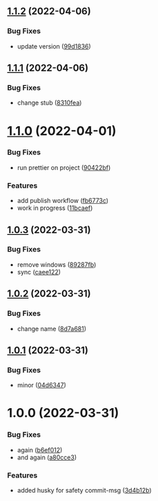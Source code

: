## [1.1.2](https://github.com/johannesschobel/prisma-generator-crud-services/compare/v1.1.1...v1.1.2) (2022-04-06)


### Bug Fixes

* update version ([99d1836](https://github.com/johannesschobel/prisma-generator-crud-services/commit/99d1836872906d5c9b76920bf89ebe19a0cb3dd9))

## [1.1.1](https://github.com/johannesschobel/prisma-generator-crud-services/compare/v1.1.0...v1.1.1) (2022-04-06)


### Bug Fixes

* change stub ([8310fea](https://github.com/johannesschobel/prisma-generator-crud-services/commit/8310fea0b3b0b5fd1f16a9fc10f1175b6967736f))

# [1.1.0](https://github.com/johannesschobel/prisma-generator-crud-services/compare/v1.0.3...v1.1.0) (2022-04-01)


### Bug Fixes

* run prettier on project ([90422bf](https://github.com/johannesschobel/prisma-generator-crud-services/commit/90422bf9fe04684527f5440895472543b0b49087))


### Features

* add publish workflow ([fb6773c](https://github.com/johannesschobel/prisma-generator-crud-services/commit/fb6773c3b00384aae8e3bf8f4d553dc4c83129fe))
* work in progress ([11bcaef](https://github.com/johannesschobel/prisma-generator-crud-services/commit/11bcaef3ed8abd14f6f8a00522d4c6de142a5b79))

## [1.0.3](https://github.com/johannesschobel/prisma-generator-crud-services/compare/v1.0.2...v1.0.3) (2022-03-31)


### Bug Fixes

* remove windows ([89287fb](https://github.com/johannesschobel/prisma-generator-crud-services/commit/89287fb5beb539dddc5fc2e2134aa2303576a8de))
* sync ([caee122](https://github.com/johannesschobel/prisma-generator-crud-services/commit/caee12257d2e734a8966bf771760ec1ee64a95f2))

## [1.0.2](https://github.com/johannesschobel/prisma-generator-crud-services/compare/v1.0.1...v1.0.2) (2022-03-31)

### Bug Fixes

- change name ([8d7a681](https://github.com/johannesschobel/prisma-generator-crud-services/commit/8d7a6812fd2fdc7309cf28564014319dc96f0c9a))

## [1.0.1](https://github.com/johannesschobel/prisma-generator-crud-services/compare/v1.0.0...v1.0.1) (2022-03-31)

### Bug Fixes

- minor ([04d6347](https://github.com/johannesschobel/prisma-generator-crud-services/commit/04d6347223ff14a55a6cdc9307532380cb253bc1))

# 1.0.0 (2022-03-31)

### Bug Fixes

- again ([b6ef012](https://github.com/johannesschobel/prisma-generator-crud-services/commit/b6ef012130999d08b3e771b12734ff9441a75ab2))
- and again ([a80cce3](https://github.com/johannesschobel/prisma-generator-crud-services/commit/a80cce3cc29b441993a1c57a166aaf31c06d6b9e))

### Features

- added husky for safety commit-msg ([3d4b12b](https://github.com/johannesschobel/prisma-generator-crud-services/commit/3d4b12bb87f70e7456fe72b387073bb862b9897f))
